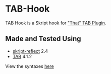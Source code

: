 # TAB-Hook
TAB Hook is a Skript hook for ["That" TAB Plugin](https://github.com/NEZNAMY/TAB).

## Made and Tested Using
- [skript-reflect](https://github.com/TPGamesNL/skript-reflect/releases) 2.4
- [TAB](https://github.com/NEZNAMY/TAB/releases) 4.1.2

View the syntaxes [here](https://github.com/erenkarakal/SkriptHarbor/tree/main/resources/tabhook/WIKI.md)
